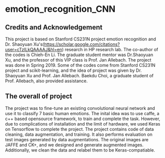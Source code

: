 # emotion_recognition_CNN
## Credits and Acknowledgement 
This project is based on Stanford CS231N project emotion recognition and Dr. Shaoyuan Xu's(https://scholar.google.com/citations?user=cTzILkQAAAAJ&hl=en) research in HP research lab. The co-author of the codes is Chieh-En Li. The graduate student mentor was Dr.Shaoyuan Xu, and the professor of this VIP class is Prof. Jan Allebach. The project was done in Spring 2019. Some of the codes come from Stanford CS231N project and scikit-learning, and the idea of project was given by Dr. Shaoyuan Xu and Prof. Jan Allebach. Baekdu Choi, a graduate student of Prof. Allebach, also provided assistance.
## The overall of project
The project was to fine-tune an existing convolutional neural network and use it to classify 7 basic human emotions. The inital idea was to use caffe, a c++ based opensource framework, to train and complete the task. However, due to complications of installation and the limit of hardware, we used Keras on Tensorflow to complete the project.
The project contains code of data cleaning, data augmentation, and training. It also performs evaluation on test images generated by data augmentations. 
The original images are JAFFE and CK+, and we designed and generate augmented images. Additionally, we clean the data and relabel them to be Keras-compatiable. 

